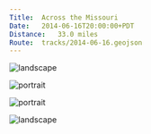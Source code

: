 ```yaml
---
Title:	Across the Missouri
Date:	2014-06-16T20:00:00+PDT
Distance:	33.0 miles
Route:	tracks/2014-06-16.geojson
---
```


![landscape](https://farm6.staticflickr.com/5591/14360261449_376ce1a630.jpg "The place where the road surface threw me from my bike")

![portrait](https://farm4.staticflickr.com/3882/14546869555_5e43d5aa6d.jpg "Crossing from Nebraska to Iowa")

![portrait](https://farm3.staticflickr.com/2923/14360262219_252ecb3709.jpg "Pell on the bridge over the Missouri")

![landscape](https://farm4.staticflickr.com/3840/14545933072_0303509828.jpg "Omaha from Iowa")
